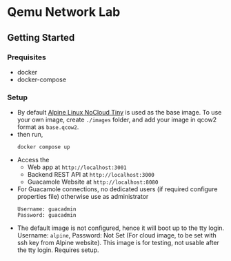 # Qemu Network Lab

## Getting Started

### Prequisites

- docker
- docker-compose

### Setup
  
- By default [Alpine Linux NoCloud Tiny](https://dl-cdn.alpinelinux.org/alpine/v3.22/releases/cloud/nocloud_alpine-3.22.2-x86_64-bios-tiny-r0.qcow2) is used as the base image.
  To use your own image, create `./images` folder, and add your image in qcow2 format as `base.qcow2`.
- then run,
  ```
  docker compose up
  ```
- Access the
  - Web app at `http://localhost:3001`
  - Backend REST API at `http://localhost:3000`
  - Guacamole Website at `http://localhost:8080`
- For Guacamole connections, no dedicated users (if required configure properties file) otherwise use as administrator
  ```
  Username: guacadmin
  Password: guacadmin
  ```
- The default image is not configured, hence it will boot up to the tty login. Username: `alpine`, Password: Not Set (For cloud image,
  to be set with ssh key from Alpine website).
  This image is for testing, not usable after the tty login. Requires setup.
